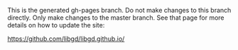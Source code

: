 This is the generated gh-pages branch.  Do not make changes to this branch
directly.  Only make changes to the master branch.  See that page for more
details on how to update the site:

https://github.com/libgd/libgd.github.io/
